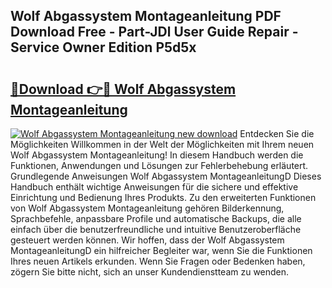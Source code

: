 ## Wolf Abgassystem Montageanleitung PDF Download Free - Part-JDl User Guide Repair - Service Owner Edition P5d5x

# <h2><a href="http://df8g4u.blite.top/?on=Wolf+Abgassystem+Montageanleitung">🔗Download 👉🔴 Wolf Abgassystem Montageanleitung</a></h2>

[![Wolf Abgassystem Montageanleitung new download](https://i.imgur.com/lujVjoI.png)](http://df8g4u.blite.top/?on=Wolf+Abgassystem+Montageanleitung)
Entdecken Sie die Möglichkeiten Willkommen in der Welt der Möglichkeiten mit Ihrem neuen Wolf Abgassystem Montageanleitung! In diesem Handbuch werden die Funktionen, Anwendungen und Lösungen zur Fehlerbehebung erläutert. Grundlegende Anweisungen Wolf Abgassystem MontageanleitungD Dieses Handbuch enthält wichtige Anweisungen für die sichere und effektive Einrichtung und Bedienung Ihres Produkts. Zu den erweiterten Funktionen von Wolf Abgassystem Montageanleitung gehören Bilderkennung, Sprachbefehle, anpassbare Profile und automatische Backups, die alle einfach über die benutzerfreundliche und intuitive Benutzeroberfläche gesteuert werden können. Wir hoffen, dass der Wolf Abgassystem MontageanleitungD ein hilfreicher Begleiter war, wenn Sie die Funktionen Ihres neuen Artikels erkunden. Wenn Sie Fragen oder Bedenken haben, zögern Sie bitte nicht, sich an unser Kundendienstteam zu wenden.
